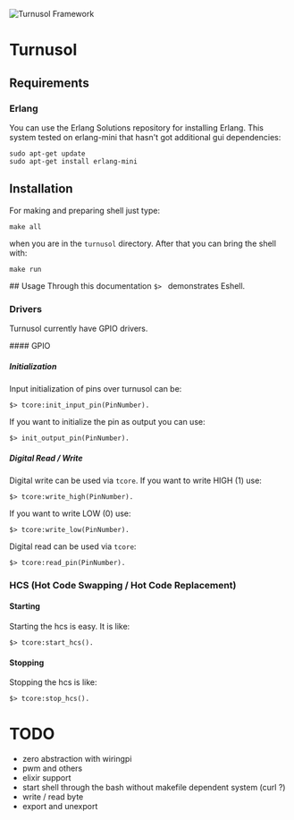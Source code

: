 ![Turnusol Framework](https://raw.github.com/vertexclique/turnusol/gh-pages/images/turnusol.jpg)

# Turnusol

## Requirements

### Erlang

You can use the Erlang Solutions repository for installing Erlang. This system tested on erlang-mini that hasn't got additional
gui dependencies:

	sudo apt-get update
	sudo apt-get install erlang-mini

## Installation

For making and preparing shell just type:

	make all

when you are in the `turnusol` directory.
After that you can bring the shell with:

	make run

## Usage
Through this documentation `$> ` demonstrates Eshell.

### Drivers
Turnusol currently have GPIO drivers.

#### GPIO

##### Initialization

Input initialization of pins over turnusol can be:

	$> tcore:init_input_pin(PinNumber).

If you want to initialize the pin as output you can use:

	$> init_output_pin(PinNumber).

##### Digital Read / Write

Digital write can be used via `tcore`. If you want to write HIGH (1) use:

	$> tcore:write_high(PinNumber).

If you want to write LOW (0) use:

	$> tcore:write_low(PinNumber).

Digital read can be used via `tcore`:

	$> tcore:read_pin(PinNumber).

### HCS (Hot Code Swapping / Hot Code Replacement)

#### Starting

Starting the hcs is easy. It is like:

	$> tcore:start_hcs().

#### Stopping

Stopping the hcs is like:

	$> tcore:stop_hcs().



# TODO

* zero abstraction with wiringpi
* pwm and others
* elixir support
* start shell through the bash without makefile dependent system (curl ?)
* write / read byte
* export and unexport
